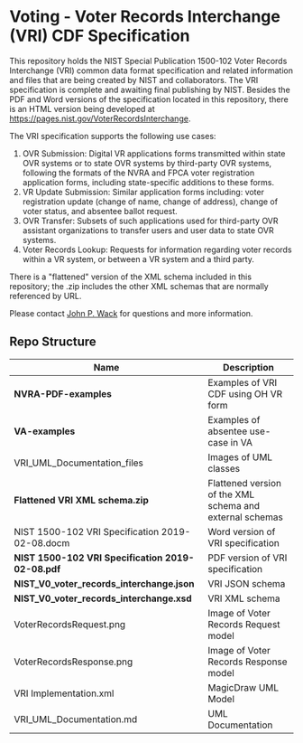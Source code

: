 # Voting - Voter Records Interchange (VRI) CDF Specification

This repository holds the NIST Special Publication 1500-102 Voter Records Interchange (VRI) common data format specification and related information and files that are being created by NIST and collaborators.  The VRI specification is complete and awaiting final publishing by NIST.  Besides the PDF and Word versions of the specification located in this repository, there is an HTML version being developed at https://pages.nist.gov/VoterRecordsInterchange.

The VRI specification supports the following use cases:

1. OVR Submission: Digital VR applications forms transmitted within state OVR systems or to state OVR systems by third-party OVR systems, following the formats of the NVRA and FPCA voter registration application forms, including state-specific additions to these forms.
2. VR Update Submission: Similar application forms including: voter registration update (change of name, change of address), change of voter status, and absentee ballot request.
3. OVR Transfer: Subsets of such applications used for third-party OVR assistant organizations to transfer users and user data to state OVR systems.
4. Voter Records Lookup: Requests for information regarding voter records within a VR system, or between a VR system and a third party.

There is a "flattened" version of the XML schema included in this repository; the .zip includes the other XML schemas that are normally referenced by URL.

Please contact [John P. Wack](mailto:john.wack@nist.gov) for questions and more information.

## Repo Structure

|Name     |Description                                         |
|---------|----------------------------------------------------|
|**NVRA-PDF-examples**|Examples of VRI CDF using OH VR form    |
|**VA-examples**|Examples of absentee use-case in VA           |
|VRI_UML_Documentation_files|Images of UML classes         |
|**Flattened VRI XML schema.zip**|Flattened version of the XML schema and external schemas|
|NIST 1500-102 VRI Specification 2019-02-08.docm|Word version of VRI specification|
|**NIST 1500-102 VRI Specification 2019-02-08.pdf**|PDF version of VRI specification|
|**NIST_V0_voter_records_interchange.json**|VRI JSON schema            |
|**NIST_V0_voter_records_interchange.xsd**|VRI XML schema              |
|VoterRecordsRequest.png|Image of Voter Records Request model  |
|VoterRecordsResponse.png|Image of Voter Records Response model|
|VRI Implementation.xml|MagicDraw UML Model                    |
|VRI_UML_Documentation.md|UML Documentation                    |
